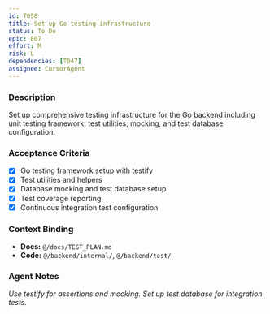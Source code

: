 ```yaml
---
id: T058
title: Set up Go testing infrastructure
status: To Do
epic: E07
effort: M
risk: L
dependencies: [T047]
assignee: CursorAgent
---
```


### Description

Set up comprehensive testing infrastructure for the Go backend including unit testing framework, test utilities, mocking, and test database configuration.

### Acceptance Criteria

- [x] Go testing framework setup with testify
- [x] Test utilities and helpers
- [x] Database mocking and test database setup
- [x] Test coverage reporting
- [x] Continuous integration test configuration

### Context Binding

- **Docs:** `@/docs/TEST_PLAN.md`
- **Code:** `@/backend/internal/`, `@/backend/test/`

### Agent Notes

*Use testify for assertions and mocking. Set up test database for integration tests.* 